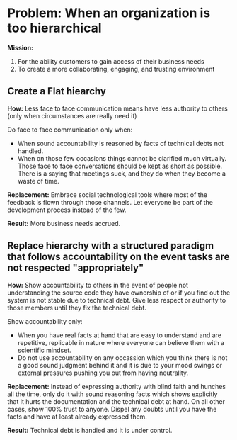 # Problem: When an organization is too hierarchical

**Mission:**

1. For the ability customers to gain access of their business needs
2. To create a more collaborating, engaging, and trusting environment

## Create a Flat hiearchy
**How:** Less face to face communication means have less authority to others (only when circumstances are really need it) 

Do face to face communication only when:
* When sound accountability is reasoned by facts of technical debts not handled. 
* When on those few occasions things cannot be clarified much virtually. Those face to face conversations should be kept as short as possible. There is a saying that meetings suck, and they do when they become a waste of time.

**Replacement:** Embrace social technological tools where most of the feedback is flown through those channels. Let everyone be part of the development process instead of the few.

**Result:** More business needs accrued.

## Replace hierarchy with a structured paradigm that follows accountability on the event tasks are not respected "appropriately"
**How:** Show accountability to others in the event of people not understanding the source code they have ownership of or if you find out the system is not stable due to technical debt.
Give less respect or authority to those members until they fix the technical debt.

Show accountability only:
* When you have real facts at hand that are easy to understand and are repetitive, replicable in nature where everyone can believe them with a scientific mindset.
* Do not use accountability on any occassion which you think there is not a good sound judgment behind it and it is due to your mood swings or external pressures pushing you out from having neutrality.

**Replacement:** Instead of expressing authority with blind faith and hunches all the time, only do it with sound reasoning facts which shows explicitly that it hurts the documentation and the technical debt at hand.
             On all other cases, show 100% trust to anyone. Dispel any doubts until you have the facts and have at least already expressed them.

**Result:** Technical debt is handled and it is under control.
